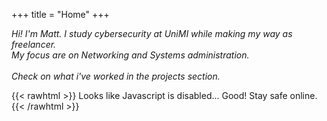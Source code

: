 +++
title = "Home"
+++

_Hi! I'm Matt. I study cybersecurity at UniMI while making my way as freelancer.<br>My focus are on Networking and Systems administration.<br> <br> Check on what i've worked in the projects section._

{{< rawhtml >}}
 		<noscript> Looks like Javascript is disabled... Good! Stay safe online. </noscript>
{{< /rawhtml >}}
